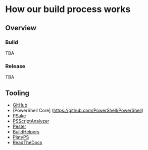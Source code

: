 # How our build process works

## Overview

### Build
TBA

### Release
TBA

## Tooling

* [GitHub](https://github.com/kclinden/PowervRLCM)
* [PowerShell Core] (https://github.com/PowerShell/PowerShell)
* [PSake](https://github.com/psake/psake)
* [PSScriptAnalyzer](https://github.com/PowerShell/PSScriptAnalyzer)
* [Pester](https://github.com/pester/Pester)
* [BuildHelpers](https://github.com/RamblingCookieMonster/BuildHelpers)
* [PlatyPS](https://github.com/PowerShell/platyPS)
* [ReadTheDocs](https://readthedocs.org/)
